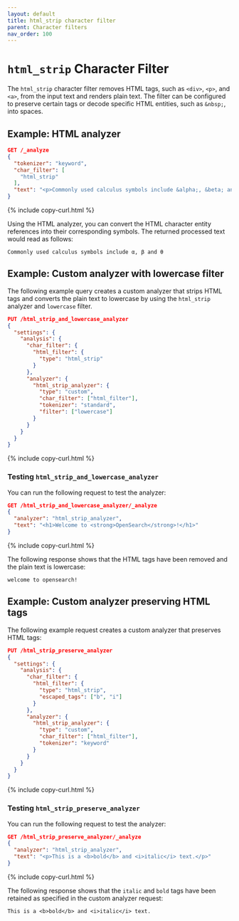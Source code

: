 ```yaml
---
layout: default
title: html_strip character filter
parent: Character filters
nav_order: 100
---
```


# `html_strip` Character Filter

The `html_strip` character filter removes HTML tags, such as `<div>`, `<p>`, and `<a>`, from the input text and renders plain text. The filter can be configured to preserve certain tags or decode specific HTML entities, such as `&nbsp;`, into spaces.

## Example: HTML analyzer

```json
GET /_analyze
{
  "tokenizer": "keyword",
  "char_filter": [
    "html_strip"
  ],
  "text": "<p>Commonly used calculus symbols include &alpha;, &beta; and &theta; </p>"
}
```
{% include copy-curl.html %}

Using the HTML analyzer, you can convert the HTML character entity references into their corresponding symbols. The returned processed text would read as follows:

```
Commonly used calculus symbols include α, β and θ 
```

## Example: Custom analyzer with lowercase filter

The following example query creates a custom analyzer that strips HTML tags and converts the plain text to lowercase by using the `html_strip` analyzer and `lowercase` filter.

```json
PUT /html_strip_and_lowercase_analyzer
{
  "settings": {
    "analysis": {
      "char_filter": {
        "html_filter": {
          "type": "html_strip"
        }
      },
      "analyzer": {
        "html_strip_analyzer": {
          "type": "custom",
          "char_filter": ["html_filter"],
          "tokenizer": "standard",
          "filter": ["lowercase"]
        }
      }
    }
  }
}
```
{% include copy-curl.html %}

### Testing `html_strip_and_lowercase_analyzer`

You can run the following request to test the analyzer:

```json
GET /html_strip_and_lowercase_analyzer/_analyze
{
  "analyzer": "html_strip_analyzer",
  "text": "<h1>Welcome to <strong>OpenSearch</strong>!</h1>"
}
```
{% include copy-curl.html %}

The following response shows that the HTML tags have been removed and the plain text is lowercase:

```
welcome to opensearch!
```

## Example: Custom analyzer preserving HTML tags

The following example request creates a custom analyzer that preserves HTML tags:

```json
PUT /html_strip_preserve_analyzer
{
  "settings": {
    "analysis": {
      "char_filter": {
        "html_filter": {
          "type": "html_strip",
          "escaped_tags": ["b", "i"]
        }
      },
      "analyzer": {
        "html_strip_analyzer": {
          "type": "custom",
          "char_filter": ["html_filter"],
          "tokenizer": "keyword"
        }
      }
    }
  }
}
```
{% include copy-curl.html %}

### Testing `html_strip_preserve_analyzer`  

You can run the following request to test the analyzer:

```json
GET /html_strip_preserve_analyzer/_analyze
{
  "analyzer": "html_strip_analyzer",
  "text": "<p>This is a <b>bold</b> and <i>italic</i> text.</p>"
}
```
{% include copy-curl.html %}

The following response shows that the `italic` and `bold` tags have been retained as specified in the custom analyzer request:

```
This is a <b>bold</b> and <i>italic</i> text.
```
